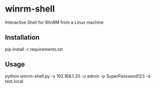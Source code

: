 # winrm-shell
Interactive Shell for WinRM from a Linux machine

## Installation

pip install -r requirements.txt

## Usage

python winrm-shell.py -s 192.168.1.20 -u admin -p SuperPassword123 -d test.local
